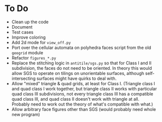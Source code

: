# To Do
* Clean up the code
* Document
* Test cases
* Improve coloring
* Add 2d mode for `view_off.py`
* Port over the cellular automata on polyhedra faces script from the old `geogrid` module
* Refactor `figures_*.py`
* Replace the stitching logic in `antitile/sgs.py` so that for Class I and II subdivision, the faces do not need to be oriented. In theory this would allow SGS to operate on tilings on unorientable surfaces, although self-intersecting surfaces might have quirks to deal with.
* Allow "mixed" triangle & quad grids, at least for Class I. (Triangle class I and quad class I work together, but triangle class II works with particular quad class III subdivisions, not every triangle class III has a compatible quad class III, and quad class II doesn't work with triangle at all. Probably need to work out the theory of what's compatible with what.)
* Allow arbitrary face figures other than SGS (would probably need whole new program)
